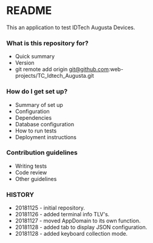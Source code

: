# README #

This an application to test IDTech Augusta Devices.

### What is this repository for? ###

* Quick summary
* Version
* git remote add origin git@github.com:web-projects/TC_Idtech_Augusta.git

### How do I get set up? ###

* Summary of set up
* Configuration
* Dependencies
* Database configuration
* How to run tests
* Deployment instructions

### Contribution guidelines ###

* Writing tests
* Code review
* Other guidelines

### HISTORY ###

* 20181125 - initial repository.
* 20181126 - added terminal info TLV's.
* 20181127 - moved AppDomain to its own function.
* 20181128 - added tab to display JSON configuration.
* 20181128 - added keyboard collection mode.

